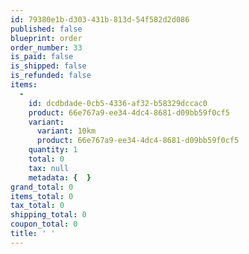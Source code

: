 ```yaml
---
id: 79380e1b-d303-431b-813d-54f582d2d086
published: false
blueprint: order
order_number: 33
is_paid: false
is_shipped: false
is_refunded: false
items:
  -
    id: dcdbdade-0cb5-4336-af32-b58329dccac0
    product: 66e767a9-ee34-4dc4-8681-d09bb59f0cf5
    variant:
      variant: 10km
      product: 66e767a9-ee34-4dc4-8681-d09bb59f0cf5
    quantity: 1
    total: 0
    tax: null
    metadata: {  }
grand_total: 0
items_total: 0
tax_total: 0
shipping_total: 0
coupon_total: 0
title: ' '
---
```

